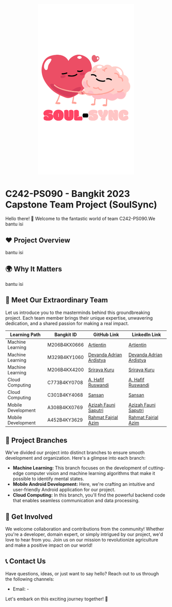 <div align="center">
  <img src="app_logo.png" alt="Project Logo" width="300">
</div>

# C242-PS090 - Bangkit 2023 Capstone Team Project (SoulSync)

Hello there! 👋 Welcome to the fantastic world of team C242-PS090.We bantu isi

## ❤️ Project Overview

bantu isi

## 🌍 Why It Matters

bantu isi

## 👥 Meet Our Extraordinary Team

Let us introduce you to the masterminds behind this groundbreaking project. Each team member brings their unique expertise, unwavering dedication, and a shared passion for making a real impact.

| Learning Path                         | Bangkit ID    | GitHub Link                | LinkedIn Link                          |
|------------------------------|---------------|-----------------------|-----------------------------------|
| Machine Learning        | M206B4KX0666   | [Artientin](https://github.com/artientin) | [Artientin](https://www.linkedin.com/in/artientin/)      |
| Machine Learning             | M329B4KY1060   | [Devanda Adrian Ardistya](https://github.com/devandaadr0) | [Devanda Adrian Ardistya](https://www.linkedin.com/in/devandaadrian)      |
| Machine Learning      | M206B4KX4200   | [Sriraya Kuru](https://github.com/srirayakuru) | [Sriraya Kuru](https://www.linkedin.com/in/sriraya-kuru-796a11292/)      |
| Cloud Computing | C773B4KY0708   | [A. Hafif Ruswandi](https://github.com/hafifruswandi) | [A. Hafif Ruswandi](https://www.linkedin.com/in/hafifrd/)      |
| Cloud Computing    | C301B4KY4068   | [Sansan](https://github.com/sansan061100) | [Sansan](https://www.linkedin.com/in/san-san-89356a231/)      |
| Mobile Development      | A308B4KX0769   | [Azizah Fauni Saputri](https://github.com/azizahfauni) | [Azizah Fauni Saputri](https://www.linkedin.com/in/azizahfauni/)      |
| Mobile Development      | A452B4KY3629   | [Rahmat Fajrial Azim](https://github.com/rahmatfajrialazim) | [Rahmat Fajrial Azim](https://www.linkedin.com/in/rahmat-fajrial-azim-843a92340/)      |

## 🚀 Project Branches

We've divided our project into distinct branches to ensure smooth development and organization. Here's a glimpse into each branch:

- **Machine Learning:** This branch focuses on the development of cutting-edge computer vision and machine learning algorithms that make it possible to identify mental states.
- **Mobile Android Development:** Here, we're crafting an intuitive and user-friendly Android application for our project.
- **Cloud Computing:** In this branch, you'll find the powerful backend code that enables seamless communication and data processing.

## 🤝 Get Involved

We welcome collaboration and contributions from the community! Whether you're a developer, domain expert, or simply intrigued by our project, we'd love to hear from you. Join us on our mission to revolutionize agriculture and make a positive impact on our world!

## 📞 Contact Us

Have questions, ideas, or just want to say hello? Reach out to us through the following channels:

- Email: -

Let's embark on this exciting journey together! 🚀
